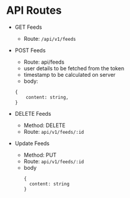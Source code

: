 # API Routes

- GET Feeds
    - Route: `/api/v1/feeds`
- POST Feeds
    - Route: api/feeds
    - user details to be fetched from the token
    - timestamp to be calculated on server
    - body:
     ```
     {
         content: string,
     }
     ```

- DELETE Feeds
    - Method: DELETE
    - Route: `api/v1/feeds/:id`

- Update Feeds
    - Method: PUT
    - Route: `api/v1/feeds/:id`
    - body
      ```
      {
        content: string
      }
      ```
